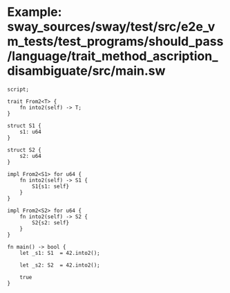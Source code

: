 # Example: sway_sources/sway/test/src/e2e_vm_tests/test_programs/should_pass/language/trait_method_ascription_disambiguate/src/main.sw

```sway
script;

trait From2<T> {
    fn into2(self) -> T;
}

struct S1 {
    s1: u64
}

struct S2 {
    s2: u64
}

impl From2<S1> for u64 {
    fn into2(self) -> S1 {
        S1{s1: self}
    }
}

impl From2<S2> for u64 {
    fn into2(self) -> S2 {
        S2{s2: self}
    }
}

fn main() -> bool {
    let _s1: S1  = 42.into2();
    
    let _s2: S2  = 42.into2();

    true
}
```
